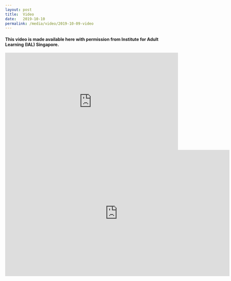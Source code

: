 ```yaml
---
layout: post
title:  Video
date:   2019-10-10
permalink: /media/video/2019-10-09-video
---
```


#### This video is made available here with permission from Institute for Adult Learning (IAL) Singapore.


<div class="bp-youtube">
<iframe width="560" height="315" src="https://www.youtube.com/embed/3Z7VJBzHwcY" frameborder="0" allow="accelerometer; autoplay; encrypted-media; gyroscope; picture-in-picture" allowfullscreen></iframe>
</div>


<div class="bp-youtube">
<iframe width="727" height="409" src="https://www.youtube.com/embed/BBcR4KGDdL0" frameborder="0" allow="accelerometer; autoplay; encrypted-media; gyroscope; picture-in-picture" allowfullscreen></iframe>
</div>
